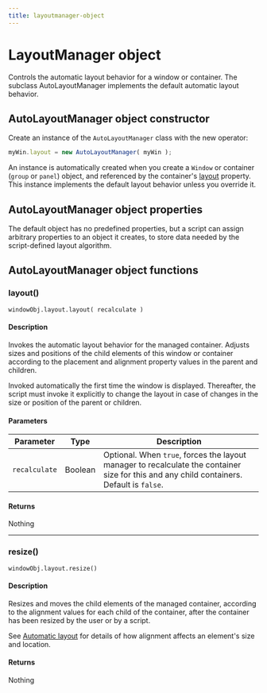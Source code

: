 ```yaml
---
title: layoutmanager-object
---
```

# LayoutManager object

Controls the automatic layout behavior for a window or container. The subclass AutoLayoutManager implements the default automatic layout behavior.

## AutoLayoutManager object constructor

Create an instance of the `AutoLayoutManager` class with the new operator:

```javascript
myWin.layout = new AutoLayoutManager( myWin );
```

An instance is automatically created when you create a `Window` or container (`group` or `panel`) object, and referenced by the container's [layout](../window-object#layout) property. This instance implements the default layout behavior unless you override it.

## AutoLayoutManager object properties

The default object has no predefined properties, but a script can assign arbitrary properties to an object it creates, to store data needed by the script-defined layout algorithm.

## AutoLayoutManager object functions

### layout()

`windowObj.layout.layout( recalculate )`

#### Description

Invokes the automatic layout behavior for the managed container. Adjusts sizes and positions of the child elements of this window or container according to the placement and alignment property values in the parent and children.

Invoked automatically the first time the window is displayed. Thereafter, the script must invoke it explicitly to change the layout in case of changes in the size or position of the parent or children.

#### Parameters

| Parameter | Type | Description |
| --- | --- | --- |
| `recalculate` | Boolean | Optional. When `true`, forces the layout manager to recalculate the container size for this and any child containers. Default is `false`. |

#### Returns

Nothing

---

### resize()

`windowObj.layout.resize()`

#### Description

Resizes and moves the child elements of the managed container, according to the alignment values for each child of the container, after the container has been resized by the user or by a script.

See [Automatic layout](../automatic-layout) for details of how alignment affects an element's size and location.

#### Returns

Nothing
